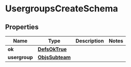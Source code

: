 
# UsergroupsCreateSchema

## Properties
Name | Type | Description | Notes
------------ | ------------- | ------------- | -------------
**ok** | [**DefsOkTrue**](DefsOkTrue.md) |  | 
**usergroup** | [**ObjsSubteam**](ObjsSubteam.md) |  | 



